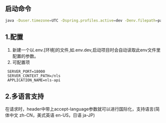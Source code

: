 ## 启动命令
```bash
java -Duser.timezone=UTC -Dspring.profiles.active=dev -Denv.filepath=path/to/your -jar ./business/target/nls-api.jar
```

## 1.配置

1. 新建一个以.env.[环境]的文件,如.env.dev,启动项目时会自动读取此env文件里配置的参数。
2. 可配置项
  ```htmml
   SERVER_PORT=18000
   SERVER_CONTEXT_PATH=/nls
   APPLICATION_NAME=nls-api
  ```

## 2.多语言支持

在请求时，header中带上accept-language参数就可以进行国际化，支持语言(简体中文 zh-CN，美式英语 en-US，日语 ja-JP)
